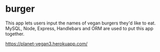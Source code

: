 # burger
This app lets users input the names of vegan burgers they'd like to eat.  MySQL, Node, Express, Handlebars and ORM are used to put this app together.

https://planet-vegan3.herokuapp.com/
